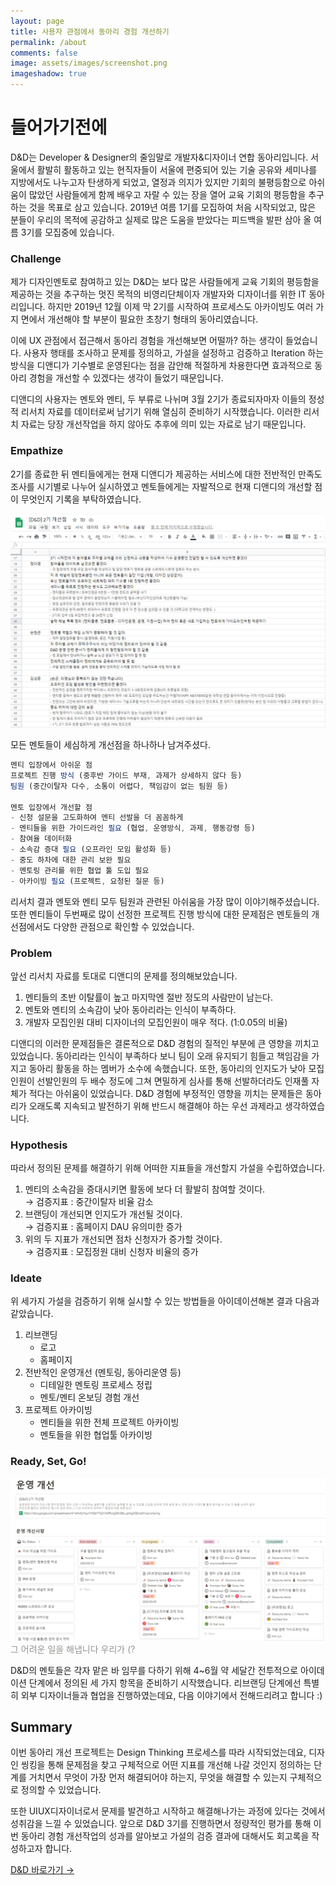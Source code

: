 ```yaml
---
layout: page
title: 사용자 관점에서 동아리 경험 개선하기
permalink: /about
comments: false
image: assets/images/screenshot.png
imageshadow: true
---
```


<h1>들어가기전에</h1>  
D&D는 Developer & Designer의 줄임말로 개발자&디자이너 연합 동아리입니다. 서울에서 활발히 활동하고 있는 현직자들이 서울에 편중되어 있는 기술 공유와 세미나를 지방에서도 나누고자 탄생하게 되었고, 열정과 의지가 있지만 기회의 불평등함으로 아쉬움이 많았던 사람들에게 함께 배우고 자랄 수 있는 장을 열어 교육 기회의 평등함을 추구하는 것을 목표로 삼고 있습니다. 2019년 여름 1기를 모집하여 처음 시작되었고, 많은 분들이 우리의 목적에 공감하고 실제로 많은 도움을 받았다는 피드백을 발판 삼아 올 여름 3기를 모집중에 있습니다.

### Challenge

제가 디자인멘토로 참여하고 있는 D&D는 보다 많은 사람들에게 교육 기회의 평등함을 제공하는 것을 추구하는 멋진 목적의 비영리단체이자 개발자와 디자이너를 위한 IT 동아리입니다. 하지만 2019년 12월 이제 막 2기를 시작하여 프로세스도 아카이빙도 여러 가지 면에서 개선해야 할 부분이 필요한 초창기 형태의 동아리였습니다.

이에 UX 관점에서 접근해서 동아리 경험을 개선해보면 어떨까? 하는 생각이 들었습니다. 사용자 행태를 조사하고 문제를 정의하고, 가설을 설정하고 검증하고 Iteration 하는 방식을 디앤디가 기수별로 운영된다는 점을 감안해 적절하게 차용한다면 효과적으로 동아리 경험을 개선할 수 있겠다는 생각이 들었기 때문입니다.

디앤디의 사용자는 멘토와 멘티, 두 부류로 나뉘며 3월 2기가 종료되자마자 이들의 정성적 리서치 자료를 데이터로써 남기기 위해 열심히 준비하기 시작했습니다. 이러한 리서치 자료는 당장 개선작업을 하지 않아도 추후에 의미 있는 자료로 남기 때문입니다.

### Empathize

2기를 종료한 뒤 멘티들에게는 현재 디앤디가 제공하는 서비스에 대한 전반적인 만족도 조사를 시기별로 나누어 실시하였고 멘토들에게는 자발적으로 현재 디앤디의 개선할 점이 무엇인지 기록을 부탁하였습니다.

![Empathize](/assets/images/about/1.png)

모든 멘토들이 세심하게 개선점을 하나하나 남겨주셨다.

```jsx
멘티 입장에서 아쉬운 점
프로젝트 진행 방식 (중후반 가이드 부재, 과제가 상세하지 않다 등)
팀원 (중간이탈자 다수, 소통이 어렵다, 책임감이 없는 팀원 등)

멘토 입장에서 개선할 점
- 신청 설문을 고도화하여 멘티 선발을 더 꼼꼼하게
- 멘티들을 위한 가이드라인 필요 (협업, 운영방식, 과제, 행동강령 등)
- 참여율 데이터화
- 소속감 증대 필요 (오프라인 모임 활성화 등)
- 중도 하차에 대한 관리 보완 필요
- 멘토링 관리를 위한 협업 툴 도입 필요
- 아카이빙 필요 (프로젝트, 요청된 질문 등)
```

리서치 결과 멘토와 멘티 모두 팀원과 관련된 아쉬움을 가장 많이 이야기해주셨습니다. 또한 멘티들이 두번째로 많이 선정한 프로젝트 진행 방식에 대한 문제점은 멘토들의 개선점에서도 다양한 관점으로 확인할 수 있었습니다.

### Problem

앞선 리서치 자료를 토대로 디앤디의 문제를 정의해보았습니다.

1. 멘티들의 초반 이탈률이 높고 마지막엔 절반 정도의 사람만이 남는다.
2. 멘토와 멘티의 소속감이 낮아 동아리라는 인식이 부족하다.
3. 개발자 모집인원 대비 디자이너의 모집인원이 매우 적다. (1:0.05의 비율)

디앤디의 이러한 문제점들은 결론적으로 D&D 경험의 질적인 부분에 큰 영향을 끼치고 있었습니다. 동아리라는 인식이 부족하다 보니 팀이 오래 유지되기 힘들고 책임감을 가지고 동아리 활동을 하는 멤버가 소수에 속했습니다. 또한, 동아리의 인지도가 낮아 모집인원이 선발인원의 두 배수 정도에 그쳐 면밀하게 심사를 통해 선발하더라도 인재풀 자체가 적다는 아쉬움이 있었습니다. D&D 경험에 부정적인 영향을 끼치는 문제들은 동아리가 오래도록 지속되고 발전하기 위해 반드시 해결해야 하는 우선 과제라고 생각하였습니다.

### Hypothesis

따라서 정의된 문제를 해결하기 위해 어떠한 지표들을 개선할지 가설을 수립하였습니다.

1. 멘티의 소속감을 증대시키면 활동에 보다 더 활발히 참여할 것이다.  
   → 검증지표 : 중간이탈자 비율 감소
2. 브랜딩이 개선되면 인지도가 개선될 것이다.  
   → 검증지표 : 홈페이지 DAU 유의미한 증가
3. 위의 두 지표가 개선되면 점차 신청자가 증가할 것이다.  
   → 검증지표 : 모집정원 대비 신청자 비율의 증가

### Ideate

위 세가지 가설을 검증하기 위해 실시할 수 있는 방법들을 아이데이션해본 결과 다음과 같았습니다.

1. 리브랜딩
   - 로고
   - 홈페이지
2. 전반적인 운영개선 (멘토링, 동아리운영 등)
   - 디테일한 멘토링 프로세스 정립
   - 멘토/멘티 온보딩 경험 개선
3. 프로젝트 아카이빙
   - 멘티들을 위한 전체 프로젝트 아카이빙
   - 멘토들을 위한 협업툴 아카이빙

### Ready, Set, Go!

![ReadyGo](/assets/images/about/2.png)
<span style="color:#949390">그 어려운 일을 해냅니다 우리가 (?</span>

D&D의 멘토들은 각자 맡은 바 임무를 다하기 위해 4~6월 약 세달간 전투적으로 아이데이션 단계에서 정의된 세 가지 항목을 준비하기 시작했습니다. 리브랜딩 단계에선 특별히 외부 디자이너들과 협업을 진행하였는데요, 다음 이야기에서 전해드리려고 합니다 :)

## Summary

이번 동아리 개선 프로젝트는 Design Thinking 프로세스를 따라 시작되었는데요, 디자인 씽킹을 통해 문제점을 찾고 구체적으로 어떤 지표를 개선해 나갈 것인지 정의하는 단계를 거치면서 무엇이 가장 먼저 해결되어야 하는지, 무엇을 해결할 수 있는지 구체적으로 정의할 수 있었습니다.

또한 UIUX디자이너로서 문제를 발견하고 시작하고 해결해나가는 과정에 있다는 것에서 성취감을 느낄 수 있었습니다. 앞으로 D&D 3기를 진행하면서 정량적인 평가를 통해 이번 동아리 경험 개선작업의 성과를 알아보고 가설의 검증 결과에 대해서도 회고록을 작성하고자 합니다.

<a target="_blank" href="https://dnd.ac/" class="btn btn-dark"> D&D 바로가기 &rarr;</a>
